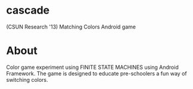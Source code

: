 # cascade
(CSUN Research '13) Matching Colors Android game
# About
Color game experiment using FINITE STATE MACHINES using Android Framework. The game is
designed to educate pre-schoolers a fun way of switching colors.
